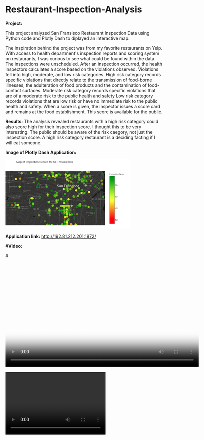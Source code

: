 # Restaurant-Inspection-Analysis
**Project:** 

This project analyzed San Fransisco Restaurant Inspection Data using Python code and Plotly Dash to diplayed an interactive map. 

The inspiration behind the project was from my favorite restaurants on Yelp. With access to health department's inspection reports and scoring system on restaurants, I was curious to see what could be found within the data. The inspections were unscheduled. After an inspection occurred, the health inspectors calculates a score based on the violations observed. Violations fell into high, moderate, and low risk categories. High risk category records specific violations that directly relate to the transmission of food-borne illnesses, the adulteration of food products and the contamination of food-contact surfaces. Moderate risk category records specific violations that are of a moderate risk to the public health and safety Low risk category records violations that are low risk or have no immediate risk to the public health and safety. When a score is given, the inspector issues a score card and remains at the food establishment. This score is available for the public.

**Results:**
The analysis revealed restaurants with a high risk category could also score high for their inspection score. I thought this to be very interesting. The public should be aware of the risk caegory, not just the inspection score. A high risk category restaurant is a deciding facting if I will eat someone.   

**Image of Plotly Dash Application:**

<img src="Restaurant.png" width="400">

**Application link:**
http://192.81.212.201:1872/

#**Video:**

#<video poster="RestaurantInspectionAnalysisPlotlyDash.jpg" width="618" height="347" controls preload></video>

<video src="RestaurantInspectionAnalysisPlotlyDash.mp4" width="320" height="200" controls preload></video>

 
